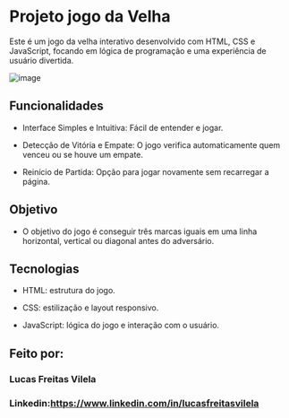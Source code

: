 # Projeto jogo da Velha

Este é um jogo da velha interativo desenvolvido com HTML, CSS e JavaScript, focando em lógica de programação e uma experiência de usuário divertida.

![image](https://github.com/user-attachments/assets/e5782341-5fc4-4003-a705-73763eea60e1)

## Funcionalidades

* Interface Simples e Intuitiva: Fácil de entender e jogar.

* Detecção de Vitória e Empate: O jogo verifica automaticamente quem venceu ou se houve um empate.

* Reinício de Partida: Opção para jogar novamente sem recarregar a página.

## Objetivo

- O objetivo do jogo é conseguir três marcas iguais em uma linha horizontal, vertical ou diagonal antes do adversário.

## Tecnologias

* HTML: estrutura do jogo.

* CSS: estilização e layout responsivo.

* JavaScript: lógica do jogo e interação com o usuário.


## Feito por:

### Lucas Freitas Vilela

### Linkedin:https://www.linkedin.com/in/lucasfreitasvilela
